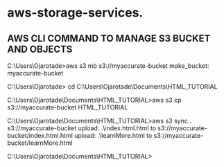 # aws-storage-services.
## AWS CLI COMMAND TO MANAGE S3 BUCKET AND OBJECTS

C:\Users\Ojarotade>aws s3 mb s3://myaccurate-bucket
make_bucket: myaccurate-bucket

C:\Users\Ojarotade> cd C:\Users\Ojarotade\Documents\HTML_TUTORIAL

C:\Users\Ojarotade\Documents\HTML_TUTORIAL>aws s3 cp s3://myaccurate-bucket HTML_TUTORIAL

C:\Users\Ojarotade\Documents\HTML_TUTORIAL>aws s3 sync .  s3://myaccurate-bucket
upload: .\index.html.html to s3://myaccurate-bucket/index.html.html
upload: .\learnMore.html to s3://myaccurate-bucket/learnMore.html

C:\Users\Ojarotade\Documents\HTML_TUTORIAL>
